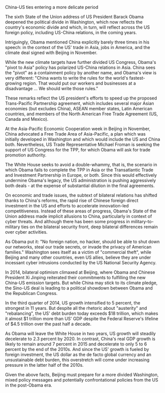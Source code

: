 China-US ties entering a more delicate period



The sixth State of the Union address of US President Barack Obama deepened the political divide in Washington, which now reflects the country's economic divide and which, in turn, will reflect across the US foreign policy, including US-China relations, in the coming years.



Intriguingly, Obama mentioned China explicitly barely three times in his speech: in the context of the US' trade in Asia, jobs in America, and the climate deal signed with Beijing in November.



While the new climate targets have further divided US Congress, Obama's "pivot to Asia" policy has polarized US-China relations in Asia. China sees the "pivot" as a containment policy by another name, and Obama's view is very different: "China wants to write the rules for the world's fastest-growing region. That would put our workers and businesses at a disadvantage ... We should write those rules."



These remarks reflect the US president's efforts to speed up the proposed Trans-Pacific Partnership agreement, which includes several major Asian economies (but excludes China), ASEAN member states, Latin American countries, and members of the North American Free Trade Agreement (US, Canada and Mexico).



At the Asia-Pacific Economic Cooperation week in Beijing in November, China advocated a Free Trade Area of Asia-Pacific, a plan which was initially developed in Washington and which would include the US and China both. Nevertheless, US Trade Representative Michael Froman is seeking the support of US Congress for the TPP, for which Obama will ask for trade promotion authority.



The White House seeks to avoid a double-whammy, that is, the scenario in which Obama fails to complete the TPP in Asia or the Transatlantic Trade and Investment Partnership in Europe, or both. Since this would effectively undermine Obama's legacy, the US administration is pushing aggressively both deals - at the expense of substantial dilution in the final agreements.



On economic and trade issues, the subtext of bilateral relations has shifted thanks to China's reforms, the rapid rise of Chinese foreign direct investment in the US and efforts to accelerate innovation-led competitiveness. Instead of these areas of progress, Obama's State of the Union address made implicit allusions to China, particularly in context of cyber threats. And although there has been some progress in military-to-military ties on the bilateral security front, deep bilateral differences remain over cyber activities.



As Obama put it: "No foreign nation, no hacker, should be able to shut down our networks, steal our trade secrets, or invade the privacy of American families." Washington sees itself as a victim of "commercial theft", while Beijing and many other countries, even US allies, believe they are under incessant cyber intrusions conducted by the US National Security Agency.



In 2014, bilateral optimism climaxed at Beijing, where Obama and Chinese President Xi Jinping reiterated their commitments to fulfilling the new China-US emission targets. But while China may stick to its climate pledge, the Sino-US deal is leading to a political showdown between Obama and the Republican Congress.



In the third quarter of 2014, US growth intensified to 5 percent, the strongest in 11 years. But despite all the rhetoric about "austerity" and "rebalancing", the US' debt burden today exceeds \$18 trillion, which makes it almost \$1 trillion more than US' GDP despite the Federal Reserve's lifeline of $4.5 trillion over the past half a decade.



As Obama will leave the White House in two years, US growth will steadily decelerate to 2.3 percent by 2020. In contrast, China's real GDP growth is likely to remain around 7 percent in 2015 and decelerate to only 5 to 6 percent by the end of the 2010s. And since the US' growth is fueled by foreign investment, the US dollar as the de facto global currency and an unsustainable debt burden, this overstretch will come under increasing pressure in the latter half of the 2010s.



Given the above facts, Beijing must prepare for a more divided Washington, mixed policy messages and potentially confrontational policies from the US in the post-Obama era.

